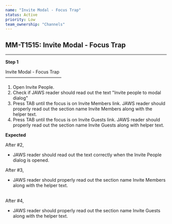 ```yaml
---
name: "Invite Modal - Focus Trap"
status: Active
priority: Low
team_ownership: "Channels"
---
```


## MM-T1515: Invite Modal - Focus Trap

---

**Step 1**

Invite Modal - Focus Trap\
–––––––––––––––––––––––––

1. Open Invite People.
2. Check if JAWS reader should read out the text "Invite people to modal dialog"
3. Press TAB until the focus is on Invite Members link. JAWS reader should properly read out the section name Invite Members along with the helper text.
4. Press TAB until the focus is on Invite Guests link. JAWS reader should properly read out the section name Invite Guests along with helper text.

**Expected**

After #2,

- JAWS reader should read out the text correctly when the Invite People dialog is opened.

After #3,

- JAWS reader should properly read out the section name Invite Members along with the helper text.

\
After #4,

- JAWS reader should properly read out the section name Invite Guests along with the helper text.
